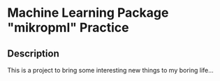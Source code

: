 # Machine Learning Package "mikropml" Practice

## Description

This is a project to bring some interesting new things to my boring life...
